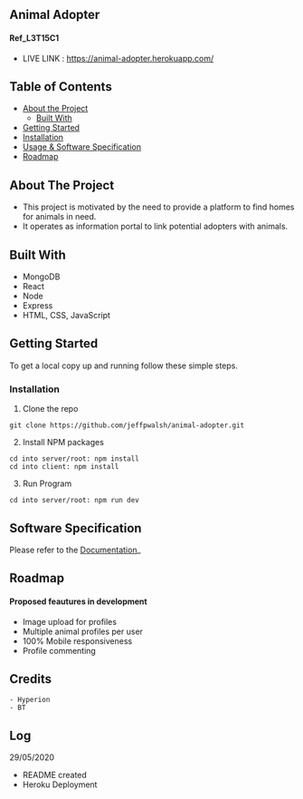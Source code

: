 
## Animal Adopter
#### Ref_L3T15C1
- LIVE LINK : https://animal-adopter.herokuapp.com/ 

<!-- TABLE OF CONTENTS -->
## Table of Contents

* [About the Project](#about-the-project)
  * [Built With](#built-with)
* [Getting Started](#getting-started)
* [Installation](#installation)
* [Usage & Software Specification](#roadmap)
* [Roadmap](#roadmap)

<!-- ABOUT THE PROJECT -->
## About The Project
 - This project is motivated by the need to provide a platform to find homes for animals in need.
 - It operates as information portal to link potential adopters with animals.


## Built With
 * MongoDB
 * React
 * Node
 * Express
 * HTML, CSS, JavaScript

<!-- GETTING STARTED -->
## Getting Started

To get a local copy up and running follow these simple steps.

### Installation
 
1. Clone the repo
```
git clone https://github.com/jeffpwalsh/animal-adopter.git
```
2. Install NPM packages
```
cd into server/root: npm install
cd into client: npm install

```
3. Run Program
```
cd into server/root: npm run dev
```

## Software Specification

Please refer to the [Documentation](https://drive.google.com/file/d/13AcYegD4Uw5DjPn-f2jdv4_Z_VaRoRT8/view?usp=sharing)_

<!-- ROADMAP -->
## Roadmap
#### Proposed feautures in development

 - Image upload for profiles
 - Multiple animal profiles per user
 - 100% Mobile responsiveness
 - Profile commenting

## Credits
``` 
- Hyperion
- BT
```

## Log
 29/05/2020

- README created
- Heroku Deployment
